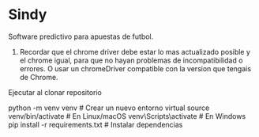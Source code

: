 # Sindy
Software predictivo para apuestas de futbol.

1) Recordar que el chrome driver debe estar lo mas actualizado posible y el chrome igual, para que no hayan problemas de incompatibilidad o errores. O usar un chromeDriver compatible con la version que tengais de Chrome.

Ejecutar al clonar repositorio

python -m venv venv  # Crear un nuevo entorno virtual
source venv/bin/activate  # En Linux/macOS
venv\Scripts\activate  # En Windows
pip install -r requirements.txt  # Instalar dependencias